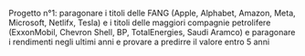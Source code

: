 Progetto n°1: paragonare i titoli delle FANG (Apple, Alphabet, Amazon, Meta, Microsoft, Netlifx, Tesla)
e i titoli delle maggiori compagnie petrolifere (ExxonMobil, Chevron Shell, BP, TotalEnergies, Saudi Aramco)
e paragonare i rendimenti negli ultimi anni e provare a predirre il valore entro 5 anni